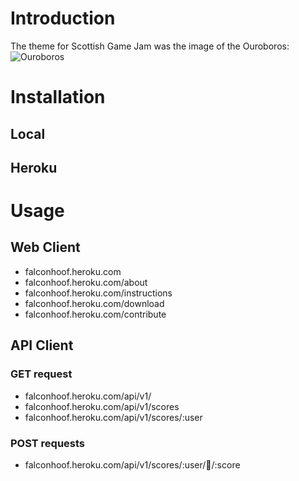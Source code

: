 # Introduction

The theme for Scottish Game Jam was the image of the Ouroboros:
![Ouroboros](http://i.imgur.com/vHGog.png)

# Installation

## Local

## Heroku

# Usage

## Web Client

* falconhoof.heroku.com
* falconhoof.heroku.com/about
* falconhoof.heroku.com/instructions
* falconhoof.heroku.com/download
* falconhoof.heroku.com/contribute


## API Client

### GET request

* falconhoof.heroku.com/api/v1/
* falconhoof.heroku.com/api/v1/scores
* falconhoof.heroku.com/api/v1/scores/:user

### POST requests

* falconhoof.heroku.com/api/v1/scores/:user/:email:/:score
